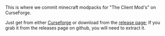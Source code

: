 This is where we commit minecraft modpacks for "The Client Mod's" on CurseForge. 

Just get from either [Curseforge](https://www.curseforge.com/minecraft/modpacks/client) or download from the [release page](https://github.com/Destronia/the_client_mods-forge/releases); If you grab it from the releases page on github, you will need to extract it.
